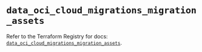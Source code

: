 # `data_oci_cloud_migrations_migration_assets`

Refer to the Terraform Registry for docs: [`data_oci_cloud_migrations_migration_assets`](https://registry.terraform.io/providers/hashicorp/oci/7.19.0/docs/data-sources/cloud_migrations_migration_assets).

